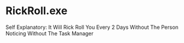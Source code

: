 # RickRoll.exe
Self Explanatory: It Will Rick Roll You Every 2 Days Without The Person Noticing Without The Task Manager
